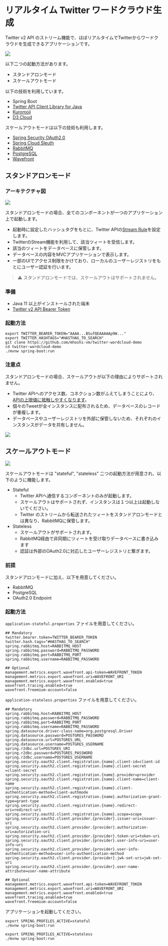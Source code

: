 # リアルタイム Twitter ワードクラウド生成

Twitter v2 API のストリーム機能で、ほぼリアルタイムでTwitterからワードクラウドを生成できるアプリケーションです。

![](img/pic1.png)

以下二つの起動方法があります。
- スタンドアロンモード
- スケールアウトモード

以下の技術を利用しています。

- Spring Boot
- [Twitter API Client Library for Java](https://github.com/twitterdev/twitter-api-java-sdk)
- [Kuromoji](https://github.com/atilika/kuromoji)
- [D3 Cloud](https://github.com/jasondavies/d3-cloud)

スケールアウトモードは以下の技術も利用します。
- [Spring Security OAuth2.0](https://spring.io/guides/tutorials/spring-boot-oauth2/)
- [Spring Cloud Sleuth](https://spring.io/projects/spring-cloud-sleuth)
- [RabbitMQ](https://www.rabbitmq.com/)
- [PostgreSQL](https://www.postgresql.org/)
- [Wavefront](https://tanzu.vmware.com/observability)

## スタンドアロンモード

### アーキテクチャ図

![](img/pic2.png)

スタンドアロンモードの場合、全てのコンポーネントが一つのアプリケーション上で起動します。

- 起動時に設定したハッシュタグをもとに、Twitter APIの[Stream Rule](https://developer.twitter.com/en/docs/twitter-api/tweets/filtered-stream/api-reference/post-tweets-search-stream-rules)を設定します。
- TwitterのStream機能を利用して、該当ツィートを受信します。
- 該当のツィートをデータベースに保管します。
- データベースの内容をMVCアプリケーションで表示します。
- 一部のUIでアクセス制限をかけており、ローカルのユーザーレジストリをもとにユーザー認証を行います。

> :warning: スタンドアロンモードでは、スケールアウトはサポートされません。
### 準備

- Java 11 以上がインストールされた端末
- [Twitter v2 API Bearer Token](https://developer.twitter.com/en/docs/authentication/oauth-2-0/bearer-tokens)

### 起動方法

```
export TWITTER_BEARER_TOKEN="AAAA...BSufQEAAAAAp9W..."
export TWITTER_HASHTAGS="#HASTHAG_TO_SEARCH"
git clone https://github.com/mhoshi-vm/twitter-wordcloud-demo
cd twitter-wordcloud-demo
./mvnw spring-boot:run
```

### 注意点

スタンドアロンモードの場合、スケールアウトが以下の理由によりサポートされません。

- Twitter APIへのアクセス数、コネクション数がふえてしまうことにより、[APIの上限値に抵触しやすくなります](https://developer.twitter.com/ja/docs/twitter-api/rate-limits)。
- 個々のTweetが全インスタンスに配布されるため、データベースのレコードが重複します。
- データベースやユーザーレジストリを外部に保管しないため、それぞれのインスタンスがデータを共有しません。

![](img/pic3.png)
## スケールアウトモード

![](img/pic4.png)

スケールアウトモードは "stateful", "stateless" 二つの起動方法が用意され、以下のように機能します。

- Stateful
  - Twitter APIへ通信するコンポーネントのみが起動します。
  - スケールアウトはサポートされず、インスタンスは１つ以上は起動しないでください。
  - Twitter のストリームから転送されたツィートをスタンドアロンモードとは異なり、RabbitMQに保管します。
- Stateless
  - スケールアウトがサポートされます。
  - RabbitMQ経由で非同期にツィートを受け取りデータベースに書き込みます
  - 認証は外部のOAuth2.0に対応したユーザーレジストリと繋ぎます。

### 前提

スタンドアロンモードに加え、以下を用意してください。

- RabbitMQ
- PostgreSQL
- OAuth2.0 Endpoint

### 起動方法

`application-stateful.properties` ファイルを用意してください。

```
## Mandatory
twitter.bearer.token=TWITTER_BEARER_TOKEN
twitter.hash.tags="#HASTHAG_TO_SEARCH"
spring.rabbitmq.host=RABBITMQ_HOST
spring.rabbitmq.password=RABBITMQ_PASSWORD
spring.rabbitmq.port=RABBITMQ_PORT
spring.rabbitmq.username=RABBITMQ_PASSWORD

## Optional
management.metrics.export.wavefront.api-token=WAVEFRONT_TOKEN
management.metrics.export.wavefront.uri=WAVEFRONT_URI
management.metrics.export.wavefront.enabled=true
wavefront.tracing.enabled=true
wavefront.freemium-account=false
```

`application-stateless.properties` ファイルを用意してください。

```
## Mandatory
spring.rabbitmq.host=RABBITMQ_HOST
spring.rabbitmq.password=RABBITMQ_PASSWORD
spring.rabbitmq.port=RABBITMQ_PORT
spring.rabbitmq.username=RABBITMQ_PASSWORD
spring.datasource.driver-class-name=org.postgresql.Driver
spring.datasource.password=POSTGRES_PASSWORD
spring.datasource.url=POSTGRES_URL
spring.datasource.username=POSTGRES_USERNAME
spring.r2dbc.url=POSTGRES_URI
spring.r2dbc.password=POSTGRES_PASSWORD
spring.r2dbc.username=POSTGRES_USERNAME
spring.security.oauth2.client.registration.{name}.client-id=client-id
spring.security.oauth2.client.registration.{name}.client-secret	=client-secret
spring.security.oauth2.client.registration.{name}.provider=provider
spring.security.oauth2.client.registration.{name}.client-name=client-name
spring.security.oauth2.client.registration.{name}.client-authentication-method=client-authmode
spring.security.oauth2.client.registration.{name}.authorization-grant-type=grant-type
spring.security.oauth2.client.registration.{name}.redirect-uri=redirect-uri
spring.security.oauth2.client.registration.{name}.scope=scope
spring.security.oauth2.client.provider.{provider}.issuer-uri=issuer-uri
spring.security.oauth2.client.provider.{provider}.authorization-uri=autorization-uri
spring.security.oauth2.client.provider.{provider}.token-uri=token-uri
spring.security.oauth2.client.provider.{provider}.user-info-uri=user-info-uri
spring.security.oauth2.client.provider.{provider}.user-info-authentication-method=user-info-authentication-method
spring.security.oauth2.client.provider.{provider}.jwk-set-uri=jwk-set-uri
spring.security.oauth2.client.provider.{provider}.user-name-attribute=user-name-attribute

## Optional
management.metrics.export.wavefront.api-token=WAVEFRONT_TOKEN
management.metrics.export.wavefront.uri=WAVEFRONT_URI
management.metrics.export.wavefront.enabled=true
wavefront.tracing.enabled=true
wavefront.freemium-account=false
```

アプリケーションを起動してください。

```
export SPRING_PROFILES_ACTIVE=stateful
./mvnw spring-boot:run
```

```
export SPRING_PROFILES_ACTIVE=stateless
./mvnw spring-boot:run
```
